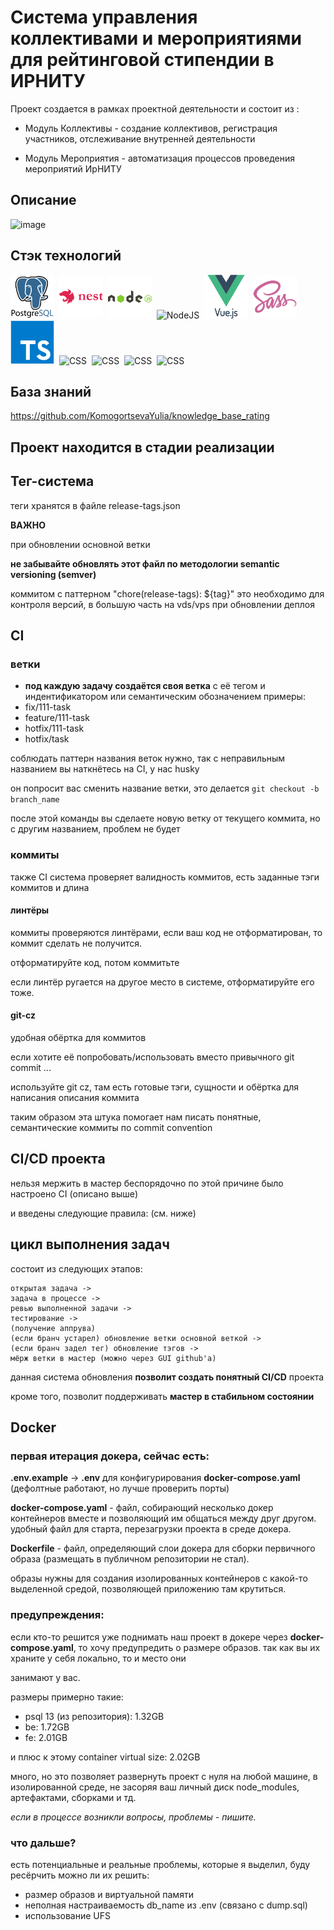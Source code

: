 # Система управления коллективами и мероприятиями для рейтинговой стипендии в ИРНИТУ

Проект создается в рамках проектной деятельности и состоит из : 

* Модуль Коллективы - создание коллективов, регистрация участников, отслеживание внутренней деятельности

* Модуль Мероприятия - автоматизация процессов проведения мероприятий ИрНИТУ


## Описание

![image](https://user-images.githubusercontent.com/74527737/207023057-bb733925-d987-4d67-adaa-3d1333abf7f4.png)


## Стэк технологий
<div>
<img src="https://github.com/devicons/devicon/blob/master/icons/postgresql/postgresql-original-wordmark.svg" title="CSS3" alt="CSS" width="70" height="70"/>&nbsp;
<img src="https://github.com/devicons/devicon/blob/master/icons/nestjs/nestjs-plain-wordmark.svg" title="CSS3" alt="CSS" width="70" height="70"/>&nbsp;
<img src="https://github.com/devicons/devicon/blob/master/icons/nodejs/nodejs-original-wordmark.svg" title="NodeJS" alt="NodeJS" width="70" height="70"/>&nbsp;    
<img src="https://avatars.githubusercontent.com/u/20165699?s=280&v=4" title="NodeJS" alt="NodeJS" width="70" height="70"/>&nbsp;
<img src="https://github.com/devicons/devicon/blob/master/icons/vuejs/vuejs-original-wordmark.svg" title="NodeJS" alt="NodeJS" width="70" height="70"/>&nbsp;
<img src="https://github.com/devicons/devicon/blob/master/icons/sass/sass-original.svg" title="CSS3" alt="CSS" width="70" height="70"/>&nbsp;
<img src="https://github.com/devicons/devicon/blob/master/icons/typescript/typescript-original.svg" title="CSS3" alt="CSS" width="70" height="70"/>&nbsp;
<img src="https://pinia.vuejs.org/logo.svg" title="CSS3" alt="CSS" width="70" height="70"/>&nbsp;
<img src="https://user-images.githubusercontent.com/7110136/29002858-a09570d2-7ab4-11e7-8faa-5dd6d4458b0d.png" title="CSS3" alt="CSS" width="70" height="70"/>&nbsp;
  <img src="https://camo.githubusercontent.com/b0c61a6f54e70a0162e1ef05b04f1080ba988fdb78821dd16664568e7fef02d2/68747470733a2f2f75706c6f61642e77696b696d656469612e6f72672f77696b6970656469612f636f6d6d6f6e732f7468756d622f662f66312f566974656a732d6c6f676f2e7376672f3130333970782d566974656a732d6c6f676f2e7376672e706e67" title="CSS3" alt="CSS" width="70" height="70"/>&nbsp;
  <img src="https://icons-for-free.com/iconfiles/png/512/Swagger-1324888766897607015.png" title="CSS3" alt="CSS" width="70" height="70"/>&nbsp;
</div>

## База знаний
https://github.com/KomogortsevaYulia/knowledge_base_rating

## Проект находится в стадии реализации
## Тег-система
теги хранятся в файле release-tags.json

**ВАЖНО**

при обновлении основной ветки 

**не забывайте обновлять этот файл по методологии semantic versioning (semver)**

коммитом с паттерном "chore(release-tags): ${tag}"
это необходимо для контроля версий, в большую часть на vds/vps при обновлении деплоя

## CI
### ветки
- **под каждую задачу создаётся своя ветка** с её тегом и индентификатором или семантическим обозначением
примеры: 
- fix/111-task
- feature/111-task
- hotfix/111-task
- hotfix/task

соблюдать паттерн названия веток нужно, так с неправильным названием вы наткнётесь на CI, у нас husky

он попросит вас сменить название ветки, это делается `git checkout -b branch_name`

после этой команды вы сделаете новую ветку от текущего коммита, но с другим названием, проблем не будет

### коммиты
также CI система проверяет валидность коммитов, есть заданные тэги коммитов и длина

#### линтёры
коммиты проверяются линтёрами, если ваш код не отформатирован, то коммит сделать не получится.

отформатируйте код, потом коммитьте

если линтёр ругается на другое место в системе, отформатируйте его тоже.

#### git-cz
удобная обёртка для коммитов

если хотите её попробовать/использовать вместо привычного git commit ...

используйте git cz, там есть готовые тэги, сущности и обёртка для написания описания коммита

таким образом эта штука помогает нам писать понятные, семантические коммиты по commit convention

## CI/CD проекта
нельзя мержить в мастер беспорядочно по этой причине было настроено CI (описано выше)

и введены следующие правила: (см. ниже)

## цикл выполнения задач
состоит из следующих этапов:

```
открытая задача -> 
задача в процессе -> 
ревью выполненной задачи -> 
тестирование -> 
(получение аппрува)
(если бранч устарел) обновление ветки основной веткой -> 
(если бранч задел тег) обновление тэгов -> 
мёрж ветки в мастер (можно через GUI github'а)
```

данная система обновления **позволит создать понятный CI/CD** проекта

кроме того, позволит поддерживать **мастер в стабильном состоянии**

## Docker
### первая итерация докера, сейчас есть:
**.env.example** -> **.env** для конфигурирования **docker-compose.yaml** (дефолтные работают, но лучше проверить порты)

**docker-compose.yaml** - файл, собирающий несколько докер контейнеров вместе и позволяющий им общаться между друг другом. удобный файл для старта, перезагрузки проекта в среде докера.

**Dockerfile** - файл, определяющий слои докера для сборки первичного образа (размещать в публичном репозитории не стал).

образы нужны для создания изолированных контейнеров с какой-то выделенной средой, позволяющей приложению там крутиться.
### предупреждения:
если кто-то решится уже поднимать наш проект в докере через **docker-compose.yaml**, то хочу предупредить о размере образов. так как вы их храните у себя локально, то и место они 

занимают у вас.

размеры примерно такие: 
- psql 13 (из репозитория): 1.32GB
- be: 1.72GB
- fe: 2.01GB

и плюс к этому container virtual size: 2.02GB

много, но это позволяет развернуть проект с нуля на любой машине, в изолированной среде, не засоряя ваш личный диск node_modules, артефактами, сборками и тд.

_если в процессе возникли вопросы, проблемы - пишите._
### что дальше?
есть потенциальные и реальные проблемы, которые я выделил, буду ресёрчить можно ли их решить:
- размер образов и виртуальной памяти
- неполная настраиваемость db_name из .env (связано с dump.sql)
- использование UFS